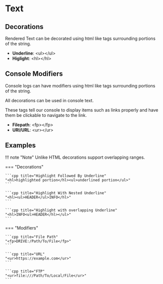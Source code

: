 # Text

## Decorations

Rendered Text can be decorated using html like tags surrounding portions of the string.

- **Underline**: &lt;ul&gt;&lt;/ul&gt;
- **Higlight**: &lt;hl&gt;&lt;/hl&gt;

## Console Modifiers

Console logs can have modifiers using html like tags surrounding portions of the string. 

All decorations can be used in console text.

These tags tell our console to display items such as links properly and have them be clickable to navigate to the link.

- **Filepath**: &lt;fp&gt;&lt;/fp&gt;
- **URI/URL**: &lt;ur&gt;&lt;/ur&gt;

## Examples

!!! note "Note"
    Unlike HTML decorations support overlapping ranges.


=== "Decorations"

    ```cpp title="Highlight Followed By Underline"
    "<hl>highlighted portion</hl><ul>underlined portion</ul>"
    ```

    ```cpp title="Highlight With Nested Underline"
    "<hl><ul>HEADER</ul>INFO</hl>"
    ```

    ```cpp title="Highlight with overlapping Underline"
    "<hl>INFO<ul>HEADER</hl></ul>"
    ```

=== "Modifiers"

    ```cpp title="File Path"
    "<fp>DRIVE:/Path/To/File</fp>"
    ```

    ```cpp title="URL"
    "<ur>https://example.com</ur>"
    ```

    ```cpp title="FTP"
    "<ur>file:///Path/To/Local/File</ur>"
    ```
